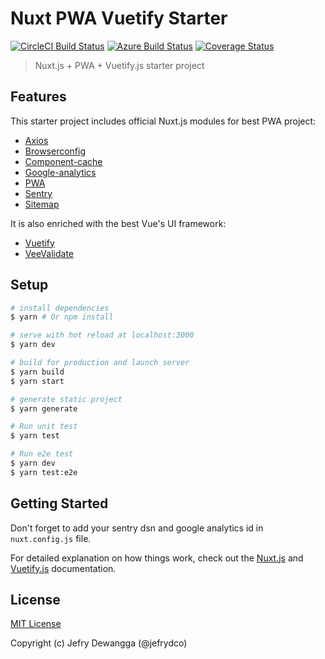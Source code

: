 # Nuxt PWA Vuetify Starter

[![CircleCI Build Status](https://badgen.net/circleci/github/jefrydco/nuxt-pwa-vuetify-starter/master)](https://circleci.com/gh/jefrydco/nuxt-pwa-vuetify-starter)
[![Azure Build Status](https://dev.azure.com/jefrydco/jefrydco/_apis/build/status/jefrydco.nuxt-pwa-vuetify-starter)](https://dev.azure.com/jefrydco/jefrydco/_build?definitionId=1)
[![Coverage Status](https://badgen.net/codecov/c/github/jefrydco/nuxt-pwa-vuetify-starter/master)](https://codecov.io/gh/jefrydco/nuxt-pwa-vuetify-starter)

> Nuxt.js + PWA + Vuetify.js starter project

## Features

This starter project includes official Nuxt.js modules for best PWA project:

- [Axios](https://github.com/nuxt-community/axios-module)
- [Browserconfig](https://github.com/nuxt-community/modules/tree/master/packages/browserconfig)
- [Component-cache](https://github.com/nuxt-community/modules/tree/master/packages/component-cache)
- [Google-analytics](https://github.com/nuxt-community/analytics-module)
- [PWA](https://github.com/nuxt-community/pwa-module)
- [Sentry](https://github.com/nuxt-community/sentry-module)
- [Sitemap](https://github.com/nuxt-community/sitemap-module)

It is also enriched with the best Vue's UI framework:

- [Vuetify](https://vuetifyjs.com)
- [VeeValidate](https://baianat.github.io/vee-validate/)

## Setup

```bash
# install dependencies
$ yarn # Or npm install

# serve with hot reload at localhost:3000
$ yarn dev

# build for production and launch server
$ yarn build
$ yarn start

# generate static project
$ yarn generate

# Run unit test
$ yarn test

# Run e2e test
$ yarn dev
$ yarn test:e2e
```

## Getting Started

Don't forget to add your sentry dsn and google analytics id in `nuxt.config.js` file.

For detailed explanation on how things work, check out the [Nuxt.js](https://github.com/nuxt/nuxt.js) and [Vuetify.js](https://vuetifyjs.com/) documentation.

## License

[MIT License](./license.md)

Copyright (c) Jefry Dewangga (@jefrydco)
